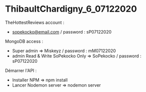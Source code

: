 # ThibaultChardigny_6_07122020

TheHottestReviews account :

- sopekocko@email.com / password : sP07122020

MongoDB access :

- Super admin => Miskeyz / password : mM07122020
- admin Read & Write SoPekocko Only => SoPekocko / password : sP07122020

Démarrer l'API :

- Installer NPM => npm install
- Lancer Nodemon server => nodemon server
